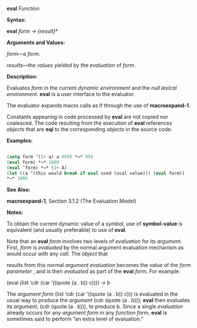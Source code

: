 **eval** *Function* 



**Syntax:** 



**eval** *form → \{result\}*\* 



**Arguments and Values:** 



*form*—a *form*. 



*results*—the *values yielded* by the *evaluation* of *form*. 



**Description:** 



Evaluates *form* in the current *dynamic environment* and the *null lexical environment*. **eval** is a user interface to the evaluator. 



The evaluator expands macro calls as if through the use of **macroexpand-1**. 



Constants appearing in code processed by **eval** are not copied nor coalesced. The code resulting from the execution of **eval** references *objects* that are **eql** to the corresponding *objects* in the source code. 



**Examples:**
```lisp
 
(setq form ’(1+ a) a 999) *→* 999 
(eval form) *→* 1000 
(eval ’form) *→* (1+ A) 
(let ((a ’(this would break if eval used local value))) (eval form)) 
*→* 1000 

```
**See Also:** 



**macroexpand-1**, Section 3.1.2 (The Evaluation Model) 



**Notes:** 



To obtain the current dynamic value of a *symbol*, use of **symbol-value** is equivalent (and usually preferable) to use of **eval**. 



Note that an **eval** *form* involves two levels of *evaluation* for its *argument*. First, *form* is *evaluated* by the normal argument evaluation mechanism as would occur with any *call*. The *object* that  







results from this normal *argument evaluation* becomes the *value* of the *form parameter* , and is then *evaluated* as part of the **eval** *form*. For example: 



(eval (list ’cdr (car ’((quote (a . b)) c)))) *→* b 



The *argument form* (list ’cdr (car ’((quote (a . b)) c))) is evaluated in the usual way to produce the *argument* (cdr (quote (a . b))); **eval** then evaluates its *argument*, (cdr (quote (a . b))), to produce b. Since a single *evaluation* already occurs for any *argument form* in any *function form*, **eval** is sometimes said to perform “an extra level of evaluation.” 




